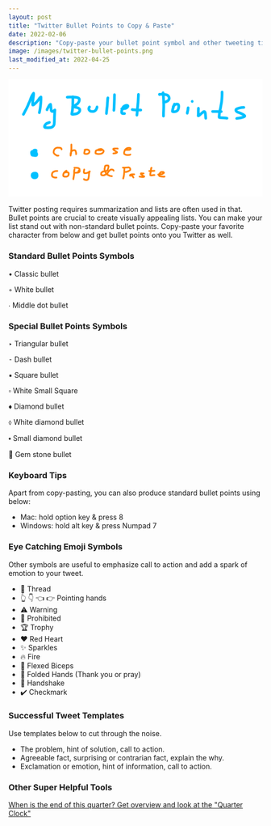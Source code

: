 ```yaml
---
layout: post
title: "Twitter Bullet Points to Copy & Paste"
date: 2022-02-06
description: "Copy-paste your bullet point symbol and other tweeting tips and emojis."
image: /images/twitter-bullet-points.png
last_modified_at: 2022-04-25
---
```


![Twitter Bullet Points How To](/images/twitter-bullet-points.png)

Twitter posting requires summarization and lists are often used in that. 
Bullet points are crucial to create visually appealing lists.
You can make your list stand out with non-standard bullet points.
Copy-paste your favorite character from below and get bullet points onto you Twitter as well.


### Standard Bullet Points Symbols

• Classic bullet

◦ White bullet

∙ Middle dot bullet


### Special Bullet Points Symbols
‣ Triangular bullet

⁃ Dash bullet

▪ Square bullet

▫ White Small Square

♦ Diamond bullet

⬨ White diamond bullet

⬩ Small diamond bullet

💎 Gem stone bullet


### Keyboard Tips
Apart from copy-pasting, you can also produce standard bullet points using below:
- Mac: hold option key & press 8
- Windows: hold alt key & press Numpad 7

### Eye Catching Emoji Symbols
Other symbols are useful to emphasize call to action and add a spark of emotion to your tweet.

- 🧵 Thread
- 👆 👇 👈 👉 Pointing hands
- ⚠️ Warning
- 🚫 Prohibited
- 🏆 Trophy
- ❤️ Red Heart
- ✨  Sparkles
- 🔥 Fire
- 💪 Flexed Biceps
- 🙏 Folded Hands (Thank you or pray)
- 🤝 Handshake
- ✔️ Checkmark

### Successful Tweet Templates
Use templates below to cut through the noise.
- The problem, hint of solution, call to action.
- Agreeable fact, surprising or contrarian fact, explain the why.
- Exclamation or emotion, hint of information, call to action.

### Other Super Helpful Tools
[When is the end of this quarter? Get overview and look at the "Quarter Clock"](/when-is-the-end-of-current-quarter.html)